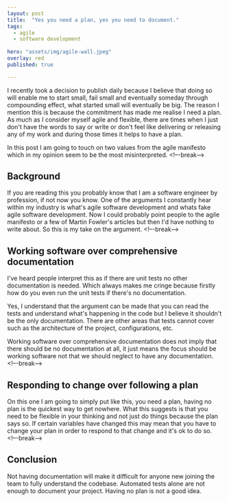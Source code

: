 ```yaml
---
layout: post
title:  "Yes you need a plan, yes you need to document."
tags:
  - agile
  - software development
  
hero: "assets/img/agile-wall.jpeg"
overlay: red
published: true

---
```

I recently took a decision to publish daily because I believe that doing so will enable me to start small, fail small and eventually someday through compounding effect, what started small will eventually be big. 
The reason I mention this is because the commitment has made me realise I need a plan. 
As much as I consider myself agile and flexible, there are times when I just don't have the words to say or write or don't feel like delivering or releasing any of my work and during those times it helps to have a plan.

In this post I am going to touch on two values from the agile manifesto which in my opinion seem to be the most misinterpreted.
<!–-break-–>

## Background
 
If you are reading this you probably know that I am a software engineer by profession, if not now you know. 
One of the arguments I constantly hear within my industry is what's agile software development and whats fake agile software development. 
Now I could probably point people to the agile manifesto or a few of Martin Fowler's articles but then I'd have nothing to write about. 
So this is my take on the argument.
 <!–-break-–>
## Working software over comprehensive documentation
I've heard people interpret this as if there are unit tests no other documentation is needed. Which always makes me cringe because firstly how do you even run the unit tests if there's no documentation. 

Yes, I understand that the argument can be made that you can read the tests and understand what's happening in the code but I believe it shouldn't be the only documentation. There are other areas that tests cannot cover such as the architecture of the project, configurations, etc.

Working software over comprehensive documentation does not imply that there should be no documentation at all, it just means the focus should be working software not that we should neglect to have any documentation.
 <!–-break-–>
## Responding to change over following a plan
On this one I am going to simply put like this, you need a plan, having no plan is the quickest way to get nowhere. What this suggests is that you need to be flexible in your thinking and not just do things because the plan says so. If certain variables have changed this may mean that you have to change your plan in order to respond to that change and it's ok to do so. 
 <!–-break-–>
 
## Conclusion
Not having documentation will make it difficult for anyone new joining the team to fully understand the codebase. Automated tests alone are not enough to document your project.
Having no plan is not a good idea. 
  
  
  
  
